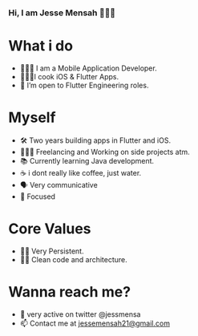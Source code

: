 ### Hi, I am Jesse Mensah 👋🇬🇭

# What i do
- 👨🏿‍💻 I am a Mobile Application Developer.  
- 👨🏿‍🍳I cook iOS & Flutter Apps.
- 🤔 I’m open to Flutter Engineering roles.  
# Myself
- 🛠 Two years building apps in Flutter and iOS.
- 👨🏿‍💻 Freelancing and Working on side projects atm. 
- 📚 Currently learning Java development. 
- ☕️ i dont really like coffee, just water. 
- 🗣 Very communicative 
- 🎯 Focused
# Core Values 
- 💪🏿 Very Persistent.
- 🛀🏿 Clean code and architecture.
# Wanna reach me? 
- 💬 very active on twitter @jessmensa
- 📫 Contact me at jessemensah21@gmail.com


